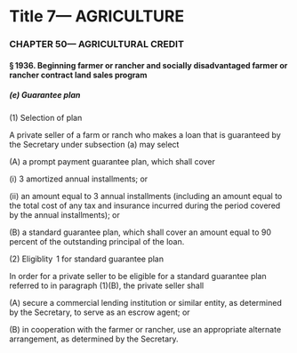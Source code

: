 
# Title 7— AGRICULTURE
### CHAPTER 50— AGRICULTURAL CREDIT
#### § 1936. Beginning farmer or rancher and socially disadvantaged farmer or rancher contract land sales program
##### (e) Guarantee plan

(1) Selection of plan

A private seller of a farm or ranch who makes a loan that is guaranteed by the Secretary under subsection (a) may select

(A) a prompt payment guarantee plan, which shall cover

(i) 3 amortized annual installments; or

(ii) an amount equal to 3 annual installments (including an amount equal to the total cost of any tax and insurance incurred during the period covered by the annual installments); or

(B) a standard guarantee plan, which shall cover an amount equal to 90 percent of the outstanding principal of the loan.

(2) Eligiblity  1 for standard guarantee plan

In order for a private seller to be eligible for a standard guarantee plan referred to in paragraph (1)(B), the private seller shall

(A) secure a commercial lending institution or similar entity, as determined by the Secretary, to serve as an escrow agent; or

(B) in cooperation with the farmer or rancher, use an appropriate alternate arrangement, as determined by the Secretary.
